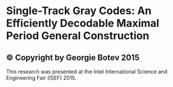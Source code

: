 # Single-Track Gray Codes: An Efficiently Decodable Maximal Period General Construction
## © Copyright by Georgie Botev 2015
This research was presented at the Intel International Science and Engineering
Fair (ISEF) 2015.

